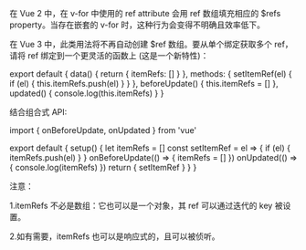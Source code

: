 在 Vue 2 中，在 v-for 中使用的 ref attribute 会用 ref 数组填充相应的 $refs property。当存在嵌套的 v-for 时，这种行为会变得不明确且效率低下。

在 Vue 3 中，此类用法将不再自动创建 $ref 数组。要从单个绑定获取多个 ref，请将 ref 绑定到一个更灵活的函数上 (这是一个新特性)：

<div v-for="item in list" :ref="setItemRef"></div>

export default {
  data() {
    return {
      itemRefs: []
    }
  },
  methods: {
    setItemRef(el) {
      if (el) {
        this.itemRefs.push(el)
      }
    }
  },
  beforeUpdate() {
    this.itemRefs = []
  },
  updated() {
    console.log(this.itemRefs)
  }
}

结合组合式 API:

import { onBeforeUpdate, onUpdated } from 'vue'

export default {
  setup() {
    let itemRefs = []
    const setItemRef = el => {
      if (el) {
        itemRefs.push(el)
      }
    }
    onBeforeUpdate(() => {
      itemRefs = []
    })
    onUpdated(() => {
      console.log(itemRefs)
    })
    return {
      setItemRef
    }
  }
}

注意：

1.itemRefs 不必是数组：它也可以是一个对象，其 ref 可以通过迭代的 key 被设置。

2.如有需要，itemRefs 也可以是响应式的，且可以被侦听。

#